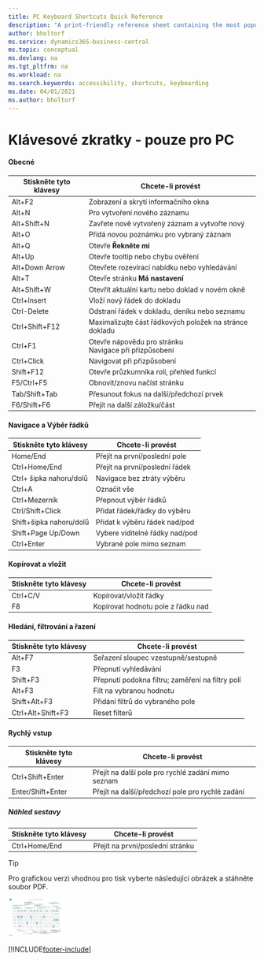 ```yaml
---
title: PC Keyboard Shortcuts Quick Reference
description: "A print-friendly reference sheet containing the most popular keyboard shortcuts for PC users."
author: bholtorf
ms.service: dynamics365-business-central
ms.topic: conceptual
ms.devlang: na
ms.tgt_pltfrm: na
ms.workload: na
ms.search.keywords: accessibility, shortcuts, keyboarding
ms.date: 04/01/2021
ms.author: bholtorf
---
```


# Klávesové zkratky - pouze pro PC

#### Obecné

|Stiskněte tyto klávesy|Chcete-li provést|  
|-|-|
|Alt+F2|Zobrazení a skrytí informačního okna|
|Alt+N|Pro vytvoření nového záznamu|
|Alt+Shift+N|Zavřete nově vytvořený záznam a vytvořte nový|
|Alt+O|Přidá novou poznámku pro vybraný záznam|
|Alt+Q|Otevře **Řekněte mi**|
|Alt+Up|Otevře tooltip nebo chybu ověření|
|Alt+Down Arrow|Otevřete rozevírací nabídku nebo vyhledávání|
|Alt+T|Otevře stránku **Má nastavení**|
|Alt+Shift+W|Otevřít aktuální kartu nebo doklad v novém okně|
|Ctrl+Insert|Vloží nový řádek do dokladu|
|Ctrl-Delete|Odstraní řádek v dokladu, deníku nebo seznamu|
|Ctrl+Shift+F12|Maximalizujte část řádkových položek na stránce dokladu|
|Ctrl+F1|Otevře nápovědu pro stránku<br />Navigace při přizpůsobení|
|Ctrl+Click|Navigovat při přizpůsobení|
|Shift+F12|Otevře průzkumníka rolí, přehled funkcí|
|F5/Ctrl+F5|Obnovit/znovu načíst stránku|
|Tab/Shift+Tab|Přesunout fokus na další/předchozí prvek|
|F6/Shift+F6|Přejít na další záložku/část|

#### Navigace a Výběr řádků

|Stiskněte tyto klávesy|Chcete-li provést|
|-|-|
|Home/End|Přejít na první/poslední pole|
|Ctrl+Home/End |Přejít na první/poslední řádek|
|Ctrl+ šipka nahoru/dolů|Navigace bez ztráty výběru|
|Ctrl+A |Označit vše|
|Ctrl+Mezerník|Přepnout výběr řádků|
|Ctrl/Shift+Click|Přidat řádek/řádky do výběru|
|Shift+šipka nahoru/dolů|Přidat k výběru řádek nad/pod|
|Shift+Page Up/Down|Vybere viditelné řádky nad/pod|
|Ctrl+Enter|Vybrané pole mimo seznam|

#### Kopírovat a vložit

|Stiskněte tyto klávesy|Chcete-li provést|
|-|-|
|Ctrl+C/V|Kopírovat/vložit řádky|
|F8|Kopírovat hodnotu pole z řádku nad|

#### Hledání, filtrování a řazení

|Stiskněte tyto klávesy|Chcete-li provést|
|-|-|
|Alt+F7|Seřazení sloupec vzestupně/sestupně|
|F3|Přepnutí vyhledávání|
|Shift+F3|Přepnutí podokna filtru; zaměření na filtry polí|
|Alt+F3|Filt na vybranou hodnotu|
|Shift+Alt+F3|Přidání filtrů do vybraného pole|
|Ctrl+Alt+Shift+F3|Reset filterů|

#### Rychlý vstup

|Stiskněte tyto klávesy|Chcete-li provést|
|-|-|
|Ctrl+Shift+Enter|Přejít na další pole pro rychlé zadání mimo seznam|
|Enter/Shift+Enter|Přejít na další/předchozí pole pro rychlé zadání|
##### Náhled sestavy

|Stiskněte tyto klávesy|Chcete-li provést|
|-|-|
|Ctrl+Home/End|Přejít na první/poslední stránku|

> [!TIP]
> Pro grafickou verzi vhodnou pro tisk vyberte následující obrázek a stáhněte soubor PDF.
>
> [![Icon that opens a PDF.](media/keyboard_shortcut_inline.png)](media/keyboard_shortcuts.pdf)


[!INCLUDE[footer-include](includes/footer-banner.md)]